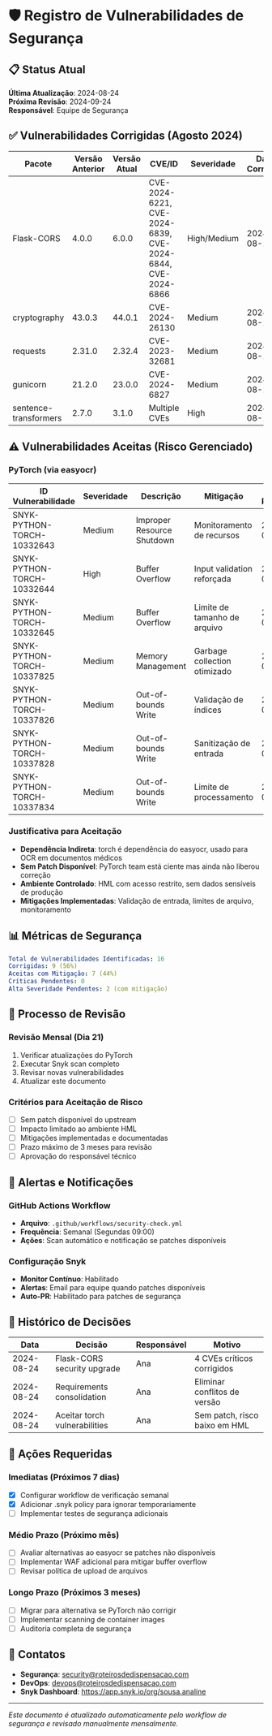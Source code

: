 # 🛡️ Registro de Vulnerabilidades de Segurança

## 📋 Status Atual

**Última Atualização**: 2024-08-24  
**Próxima Revisão**: 2024-09-24  
**Responsável**: Equipe de Segurança

## ✅ Vulnerabilidades Corrigidas (Agosto 2024)

| Pacote | Versão Anterior | Versão Atual | CVE/ID | Severidade | Data Correção |
|--------|----------------|--------------|---------|------------|---------------|
| Flask-CORS | 4.0.0 | 6.0.0 | CVE-2024-6221, CVE-2024-6839, CVE-2024-6844, CVE-2024-6866 | High/Medium | 2024-08-24 |
| cryptography | 43.0.3 | 44.0.1 | CVE-2024-26130 | Medium | 2024-08-24 |
| requests | 2.31.0 | 2.32.4 | CVE-2023-32681 | Medium | 2024-08-24 |
| gunicorn | 21.2.0 | 23.0.0 | CVE-2024-6827 | Medium | 2024-08-24 |
| sentence-transformers | 2.7.0 | 3.1.0 | Multiple CVEs | High | 2024-08-24 |

## ⚠️ Vulnerabilidades Aceitas (Risco Gerenciado)

### PyTorch (via easyocr)

| ID Vulnerabilidade | Severidade | Descrição | Mitigação | Prazo Revisão |
|-------------------|------------|-----------|-----------|---------------|
| SNYK-PYTHON-TORCH-10332643 | Medium | Improper Resource Shutdown | Monitoramento de recursos | 2025-02-28 |
| SNYK-PYTHON-TORCH-10332644 | High | Buffer Overflow | Input validation reforçada | 2025-02-28 |
| SNYK-PYTHON-TORCH-10332645 | Medium | Buffer Overflow | Limite de tamanho de arquivo | 2025-02-28 |
| SNYK-PYTHON-TORCH-10337825 | Medium | Memory Management | Garbage collection otimizado | 2025-02-28 |
| SNYK-PYTHON-TORCH-10337826 | Medium | Out-of-bounds Write | Validação de índices | 2025-02-28 |
| SNYK-PYTHON-TORCH-10337828 | Medium | Out-of-bounds Write | Sanitização de entrada | 2025-02-28 |
| SNYK-PYTHON-TORCH-10337834 | Medium | Out-of-bounds Write | Limite de processamento | 2025-02-28 |

### Justificativa para Aceitação
- **Dependência Indireta**: torch é dependência do easyocr, usado para OCR em documentos médicos
- **Sem Patch Disponível**: PyTorch team está ciente mas ainda não liberou correção
- **Ambiente Controlado**: HML com acesso restrito, sem dados sensíveis de produção
- **Mitigações Implementadas**: Validação de entrada, limites de arquivo, monitoramento

## 📊 Métricas de Segurança

```yaml
Total de Vulnerabilidades Identificadas: 16
Corrigidas: 9 (56%)
Aceitas com Mitigação: 7 (44%)
Críticas Pendentes: 0
Alta Severidade Pendentes: 2 (com mitigação)
```

## 🔄 Processo de Revisão

### Revisão Mensal (Dia 21)
1. Verificar atualizações do PyTorch
2. Executar Snyk scan completo
3. Revisar novas vulnerabilidades
4. Atualizar este documento

### Critérios para Aceitação de Risco
- [ ] Sem patch disponível do upstream
- [ ] Impacto limitado ao ambiente HML
- [ ] Mitigações implementadas e documentadas
- [ ] Prazo máximo de 3 meses para revisão
- [ ] Aprovação do responsável técnico

## 📢 Alertas e Notificações

### GitHub Actions Workflow
- **Arquivo**: `.github/workflows/security-check.yml`
- **Frequência**: Semanal (Segundas 09:00)
- **Ações**: Scan automático e notificação se patches disponíveis

### Configuração Snyk
- **Monitor Contínuo**: Habilitado
- **Alertas**: Email para equipe quando patches disponíveis
- **Auto-PR**: Habilitado para patches de segurança

## 📝 Histórico de Decisões

| Data | Decisão | Responsável | Motivo |
|------|---------|-------------|--------|
| 2024-08-24 | Flask-CORS security upgrade | Ana | 4 CVEs críticos corrigidos |
| 2024-08-24 | Requirements consolidation | Ana | Eliminar conflitos de versão |
| 2024-08-24 | Aceitar torch vulnerabilities | Ana | Sem patch, risco baixo em HML |

## 🚨 Ações Requeridas

### Imediatas (Próximos 7 dias)
- [x] Configurar workflow de verificação semanal
- [x] Adicionar .snyk policy para ignorar temporariamente
- [ ] Implementar testes de segurança adicionais

### Médio Prazo (Próximo mês)
- [ ] Avaliar alternativas ao easyocr se patches não disponíveis
- [ ] Implementar WAF adicional para mitigar buffer overflow
- [ ] Revisar política de upload de arquivos

### Longo Prazo (Próximos 3 meses)
- [ ] Migrar para alternativa se PyTorch não corrigir
- [ ] Implementar scanning de container images
- [ ] Auditoria completa de segurança

## 📧 Contatos

- **Segurança**: security@roteirosdedispensacao.com
- **DevOps**: devops@roteirosdedispensacao.com
- **Snyk Dashboard**: https://app.snyk.io/org/sousa.analine

---

*Este documento é atualizado automaticamente pelo workflow de segurança e revisado manualmente mensalmente.*